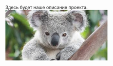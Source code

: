 Здесь будет наше описание проекта.
![SomeImage](https://github.com/S1ide/CarRepository/blob/main/CarRepositor/src/main/resources/images.jpg)